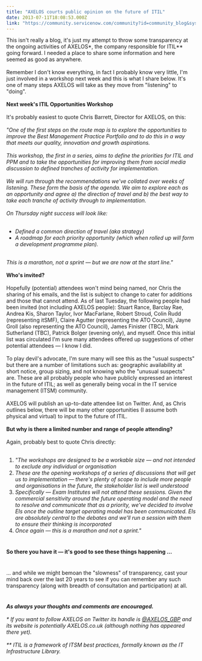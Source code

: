 ```yaml
---
title: "AXELOS courts public opinion on the future of ITIL"
date: 2013-07-11T18:08:53.000Z
link: "https://community.servicenow.com/community?id=community_blog&sys_id=016ceaa1dbd0dbc01dcaf3231f961945"
---
```

<p>This isn't really a blog, it's just my attempt to throw some transparency at the ongoing activities of AXELOS*, the company responsible for ITIL** going forward. I needed a place to share some information and here seemed as good as anywhere.<br/><br/>Remember I don't know everything, in fact I probably know very little, I'm just involved in a workshop next week and this is what I share below. It's one of many steps AXELOS will take as they move from "listening" to "doing".<br/><br/><strong>Next week's ITIL Opportunities Workshop</strong><br/><br/>It's probably easiest to quote Chris Barrett, Director for AXELOS, on this:<br/><br/><em>"One of the first steps on the route map is to explore the opportunities to improve the Best Management Practice Portfolio and to do this in a way that meets our quality, innovation and growth aspirations.<br/><br/> This workshop, the first in a series, aims to define the priorities for ITIL and PPM and to take the opportunities for improving them from social media discussion to defined tranches of activity for implementation.<br/><br/> We will run through the recommendations we've collated over weeks of listening. These form the basis of the agenda. We aim to explore each as an opportunity and agree a) the direction of travel and b) the best way to take each tranche of activity through to implementation.<br/><br/> On Thursday night success will look like:<br/></em></p><ul><li style="list-style: none;"><em><br/></em></li><li><em>Defined a common direction of travel (aka strategy)</em></li><li><em>A roadmap for each priority opportunity (which when rolled up will form a development programme plan).</em></li><li style="list-style: none;"><em><br/></em></li></ul><p><em>This is a marathon, not a sprint — but we are now at the start line."</em><br/><br/><strong>Who's invited?</strong><br/><br/>Hopefully (potential) attendees won't mind being named, nor Chris the sharing of his emails, and the list is subject to change to cater for additions and those that cannot attend. As of last Tuesday, the following people had been invited (not including AXELOS people): Stuart Rance, Barclay Rae, Andrea Kis, Sharon Taylor, Ivor MacFarlane, Robert Stroud, Colin Rudd (representing itSMF), Claire Agutter (representing the ATO Council), Jayne Groll (also representing the ATO Council), James Finister (TBC), Mark Sutherland (TBC), Patrick Bolger (evening only), and myself. Once this initial list was circulated I'm sure many attendees offered up suggestions of other potential attendees — I know I did.<br/><br/>To play devil's advocate, I'm sure many will see this as the "usual suspects" but there are a number of limitations such as: geographic availability at short notice, group sizing, and not knowing who the "unusual suspects" are. These are all probably people who have publicly expressed an interest in the future of ITIL; as well as generally being vocal in the IT service management (ITSM) community.<br/><br/>AXELOS will publish an up-to-date attendee list on Twitter. And, as Chris outlines below, there will be many other opportunities (I assume both physical and virtual) to input to the future of ITIL.<br/><br/><strong>But why is there a limited number and range of people attending?</strong><br/><br/>Again, probably best to quote Chris directly:<br/><em><br/></em></p><ol><li><em>"The workshops are designed to be a workable size — and not intended to exclude any individual or organisation</em></li><li><em>These are the opening workshops of a series of discussions that will get us to implementation — there's plenty of scope to include more people and organisations in the future, the stakeholder list is well understood</em></li><li><em>Specifically — Exam Institutes will not attend these sessions. Given the commercial sensitivity around the future operating model and the need to resolve and communicate that as a priority, we've decided to involve EIs once the outline target operating model has been communicated. EIs are absolutely central to the debates and we'll run a session with them to ensure their thinking is incorporated</em></li><li><em>Once again — this is a marathon and not a sprint."</em></li></ol><p style="min-height: 8pt; height: 8pt; padding: 0px;">  </p><p><strong>So there you have it — it's good to see these things happening …</strong></p><p style="min-height: 8pt; height: 8pt; padding: 0px;">  </p><p>… and while we might bemoan the "slowness" of transparency, cast your mind back over the last 20 years to see if you can remember any such transparency (along with breadth of consultation and participation) at all.</p><p style="min-height: 8pt; height: 8pt; padding: 0px;">  </p><p><em><strong>As always your thoughts and comments are encouraged.</strong><br/><br/>* If you want to follow AXELOS on Twitter its handle is <a title="k-external-small" class="jive-link-external-small" href="https://twitter.com/AXELOS_GBP" rel="nofollow" target="_blank">@AXELOS_GBP</a> and its website is potentially AXELOS.co.uk (although nothing has appeared there yet).<br/><br/>** ITIL is a framework of ITSM best practices, formally known as the IT Infrastructure Library.</em></p>